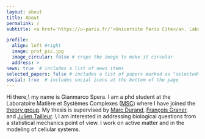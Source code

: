 ```yaml
---
layout: about
title: About
permalink: /
subtitle: <a href='https://u-paris.fr/'>Universite Paris Cite</a>. Laboratoire Matière et Systèmes Complexes <a href='http://www.msc.univ-paris-diderot.fr/'>MSC</a>

profile:
  align: left #right
  image: prof_pic.jpg
  image_circular: false # crops the image to make it circular
  address: >
news: true  # includes a list of news items
selected_papers: false # includes a list of papers marked as "selected={true}"
social: true  # includes social icons at the bottom of the page
---
```



Hi there,\\
my name is Gianmarco Spera. I am a phd student at the Laboratoire Matière et Systèmes Complexes (<a href='http://www.msc.univ-paris-diderot.fr/'>MSC</a>) where I have joined the <a href='https://sites.google.com/view/theory-of-complex-systems/welcome?authuser=0'>theory group</a>.
My thesis is supervised by <a href='https://www.marcdurand.net/'>Marc Durand</a>, <a href='http://francois.graner.name/'>François Graner</a>, and <a href='https://physics.mit.edu/faculty/julien-tailleur/'>Julien Tailleur</a>. \\
I am interested in addressing biological questions from a statistical mechanics point of view.
I work on active matter and in the modeling of cellular systems.
